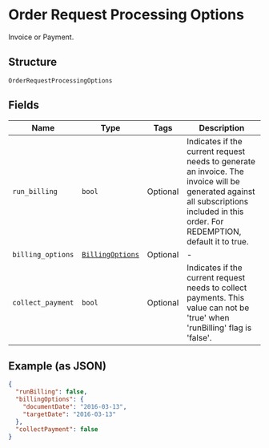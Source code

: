 
# Order Request Processing Options

Invoice or Payment.

## Structure

`OrderRequestProcessingOptions`

## Fields

| Name | Type | Tags | Description |
|  --- | --- | --- | --- |
| `run_billing` | `bool` | Optional | Indicates if the current request needs to generate an invoice. The invoice will be generated against all subscriptions included in this order. For REDEMPTION, default it to true. |
| `billing_options` | [`BillingOptions`](../../doc/models/billing-options.md) | Optional | - |
| `collect_payment` | `bool` | Optional | Indicates if the current request needs to collect payments. This value can not be 'true' when 'runBilling' flag is 'false'. |

## Example (as JSON)

```json
{
  "runBilling": false,
  "billingOptions": {
    "documentDate": "2016-03-13",
    "targetDate": "2016-03-13"
  },
  "collectPayment": false
}
```

